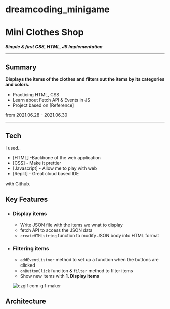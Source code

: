 # dreamcoding_minigame
# Mini Clothes Shop
***Simple & first CSS, HTML, JS Implementation***

---
## Summary
**Displays the items of the clothes and filters out the items by its categories and colors.**

- Practicing HTML, CSS
- Learn about Fetch API & Events in JS
- Project based on [Reference]

from 2021.06.28 - 2021.06.30

----

## Tech

I used..
- [HTML] -Backbone of the web application
- [CSS] - Make it prettier
- [Javascript] - Allow me to play with web
- [Replit] - Great cloud based IDE

with Github.

## Key Features

-  ### Display items 
    - Write JSON file with the items we wnat to display
    - fetch API to access the JSON data 
    - `createHTMLstring` function to modify JSON body into HTML format 
- ### Filtering items 
    - `addEventListner` method to set up a function when the buttons are clicked
    - `onButtonClick` funciton & `filter` method to filter items 
    - Show new items with **1. Display items**

    ![ezgif com-gif-maker](https://user-images.githubusercontent.com/60536942/123970309-f96eca80-d9f3-11eb-871b-b4bde5873830.gif)

## Architecture


